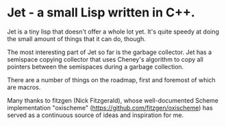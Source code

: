 # Jet - a small Lisp written in C++.

Jet is a tiny lisp that doesn't offer a whole lot yet. It's quite speedy
at doing the small amount of things that it can do, though.

The most interesting part of Jet so far is the garbage collector. Jet has
a semispace copying collector that uses Cheney's algorithm to copy
all pointers between the semispaces during a garbage collection.

There are a number of things on the roadmap, first and foremost of which
are macros.

Many thanks to fitzgen (Nick Fitzgerald), whose well-documented
Scheme implementation "oxischeme" (https://github.com/fitzgen/oxischeme) has served as a continuous source
of ideas and inspiration for me.